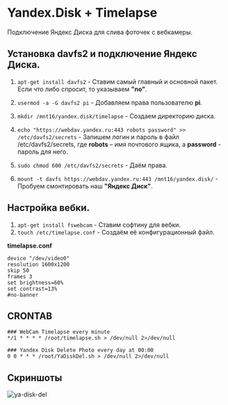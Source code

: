 # Yandex.Disk + Timelapse
Подключение Яндекс Диска для слива фоточек с вебкамеры.


## Установка davfs2 и подключение Яндекс Диска.
1) `apt-get install davfs2` - Ставим самый главный и основной пакет. Eсли что либо спросит, то указываем **"no"**.

2) `usermod -a -G davfs2 pi` - Добавляем права пользователю **pi**.

3) `mkdir /mnt16/yandex.disk/timelapse` - Создаем директорию диска.

4) `echo "https://webdav.yandex.ru:443 robots password" >> /etc/davfs2/secrets` - Запишем логин и пароль в файл /etc/davfs2/secrets, где **robots** – имя почтового ящика, а **password** - пароль для него.

5) `sudo chmod 600 /etc/davfs2/secrets` - Даём права.

6) `mount -t davfs https://webdav.yandex.ru:443 /mnt16/yandex.disk/` - Пробуем смонтировать наш **"Яндекс Диск"**.

## Настройка вебки.

1) ``apt-get install fswebcam`` - Ставим софтину для вебки.
2) ``touch /etc/timelapse.conf`` - Создаём её конфигурационный файл.

**timelapse.conf**

    device "/dev/video0"
    resolution 1600x1200
    skip 50
    frames 3
    set brightness=60%
    set contrast=13%
    #no-banner

## CRONTAB ###

    ### WebCam Timelapse every minute
    */1 * * * * /root/timelapse.sh > /dev/null 2>/dev/null
    
    ### Yandex Disk Delete Photo every day at 00:00
    0 0 * * * /root/YaDiskDel.sh > /dev/null 2>/dev/null

## Скриншоты ###

![ya-disk-del](https://user-images.githubusercontent.com/35877180/36772146-1de33acc-1c65-11e8-9bac-65aeca12271f.PNG)
